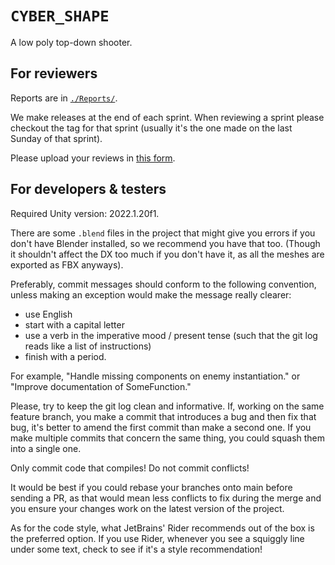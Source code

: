 # `CYBER_SHAPE`

A low poly top-down shooter.

## For reviewers

Reports are in [`./Reports/`](./Reports/).

We make releases at the end of each sprint. When reviewing a sprint
please checkout the tag for that sprint (usually it's the one made on
the last Sunday of that sprint).

Please upload your reviews in [this form](https://docs.google.com/forms/d/e/1FAIpQLSepXZIKSq6zAAuUhfujJ55L4E4B_wqLcTU8dhjdk5Bcpwlrdw/viewform?usp=sf_link).

## For developers & testers

Required Unity version: 2022.1.20f1.

There are some `.blend` files in the project that might give you
errors if you don't have Blender installed, so we recommend you have
that too. (Though it shouldn't affect the DX too much if you don't
have it, as all the meshes are exported as FBX anyways).

Preferably, commit messages should conform to the following
convention, unless making an exception would make the message really
clearer:
- use English
- start with a capital letter
- use a verb in the imperative mood / present tense (such that the git
  log reads like a list of instructions)
- finish with a period.

For example, "Handle missing components on enemy instantiation." or
"Improve documentation of SomeFunction."

Please, try to keep the git log clean and informative. If, working on
the same feature branch, you make a commit that introduces a bug and
then fix that bug, it's better to amend the first commit than make a
second one. If you make multiple commits that concern the same thing,
you could squash them into a single one.

Only commit code that compiles! Do not commit conflicts!

It would be best if you could rebase your branches onto main before
sending a PR, as that would mean less conflicts to fix during the
merge and you ensure your changes work on the latest version of the
project.

As for the code style, what JetBrains' Rider recommends out of the box
is the preferred option. If you use Rider, whenever you see a squiggly
line under some text, check to see if it's a style recommendation!
